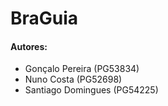 # BraGuia

#### Autores:
- Gonçalo Pereira (PG53834)
- Nuno Costa (PG52698)
- Santiago Domingues (PG54225)
